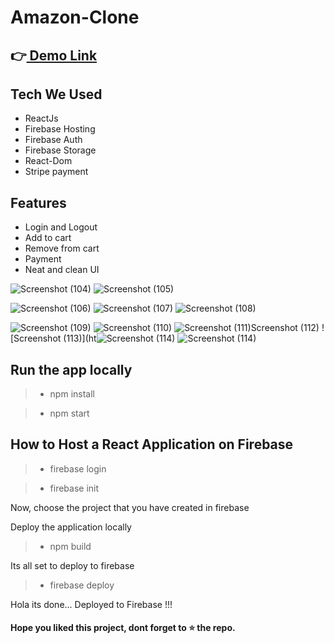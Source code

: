 # Amazon-Clone

## 👉[ Demo Link ](https://clone-1c520.web.app)

## Tech We Used

- ReactJs
- Firebase Hosting
- Firebase Auth
- Firebase Storage
- React-Dom
- Stripe payment

## Features

- Login and Logout
- Add to cart
- Remove from cart
- Payment 
- Neat and clean UI

![Screenshot (104)](https://user-images.githubusercontent.com/99303864/175086740-ed334aca-cbe8-4abe-9c19-f2d5fc57ec5b.png)
![Screenshot (105)](https://user-images.githubusercontent.com/99303864/175086777-ad7c5a8d-e355-4bf7-b16d-851030549130.png)

![Screenshot (106)](https://user-images.githubusercontent.com/99303864/175086829-42118fef-c67e-43b1-b3fb-155b70007c1b.png)
![Screenshot (107)](https://user-images.githubusercontent.com/99303864/175086854-ada8fa86-655d-499c-88f3-470cca56a588.png)
![Screenshot (108)](https://user-images.githubusercontent.com/99303864/175086881-a50a2e38-3d67-4cca-a50a-bc02272bb1b8.png)

![Screenshot (109)](https://user-images.githubusercontent.com/99303864/175086924-0282267a-18e2-4e96-b632-45da4070dfa8.png)
![Screenshot (110)](https://user-images.githubusercontent.com/99303864/175086957-c7d875dd-c7f7-4399-be59-f836cbe642be.png)
![Screenshot (111)![Screenshot (112)](https://user-images.githubusercontent.com/99303864/175087013-e0a9bb0d-cebd-4fe3-bd89-0a7b47febc7f.png)
](https://user-images.githubusercontent.com/99303864/175086979-a5371335-0596-476f-9798-eca07dbaa481.png)
![Screenshot (113)](ht![Screenshot (114)](https://user-images.githubusercontent.com/99303864/175087073-322fda48-7990-495f-bdf2-8079da0feb5b.png)
![Screenshot (114)](https://user-images.githubusercontent.com/99303864/175087780-fe33330f-2959-46ca-94d9-6be9363ff4cb.png)



## Run the app locally 

> - npm install

> - npm start



## How to Host a React Application on Firebase

> - firebase login

> - firebase init

Now, choose the project that you have created in firebase

Deploy the application locally

> - npm build

Its all set to deploy to firebase

> - firebase deploy

Hola its done... Deployed to Firebase !!!

#### Hope you liked this project, dont forget to ⭐ the repo.




